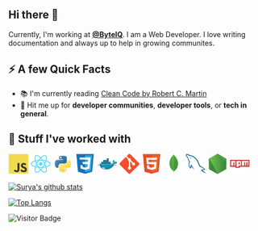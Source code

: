 
## Hi there 👋


Currently, I'm working at **[@ByteIQ](https://www.byteiqanalytics.com/)**.
I am a Web Developer. I love writing documentation and always up to help in growing communites.


## ⚡️ A few Quick Facts
- 📚 I'm currently reading [Clean Code by Robert C. Martin](https://www.oreilly.com/library/view/clean-code-a/9780136083238/) 
- 🎯 Hit me up for **developer communities**, **developer tools**, or **tech in general**.


## 🚀 Stuff I've worked with 

<p align="left">
  <img src="https://raw.githubusercontent.com/devicons/devicon/master/icons/javascript/javascript-original.svg" alt="JavaScript" width="40" height="40" />
<img src="https://raw.githubusercontent.com/devicons/devicon/master/icons/react/react-original.svg" alt="React" width="40" height="40" />
<img src="https://raw.githubusercontent.com/devicons/devicon/master/icons/python/python-original.svg" alt="Python" width="40" height="40" />
<img src="https://raw.githubusercontent.com/devicons/devicon/master/icons/css3/css3-original.svg" alt="CSS" width="40" height="40" />
<img src="https://raw.githubusercontent.com/devicons/devicon/master/icons/docker/docker-original.svg" alt="Docker" width="40" height="40" />
<img src="https://raw.githubusercontent.com/devicons/devicon/master/icons/git/git-original.svg" alt="Git" width="40" height="40" />
<img src="https://raw.githubusercontent.com/devicons/devicon/master/icons/html5/html5-original.svg" alt="HTML5" width="40" height="40" />
<img src="https://raw.githubusercontent.com/devicons/devicon/master/icons/mongodb/mongodb-original.svg" alt="MongoDB" width="40" height="40" />
<img src="https://raw.githubusercontent.com/devicons/devicon/master/icons/mysql/mysql-original.svg" alt="MySQL" width="40" height="40" />
<img src="https://raw.githubusercontent.com/devicons/devicon/master/icons/nodejs/nodejs-original.svg" alt="NodeJS" width="40" height="40" />
<img src="https://raw.githubusercontent.com/devicons/devicon/master/icons/npm/npm-original-wordmark.svg" alt="NPM" width="40" height="40" />
</p>


[![Surya's github stats](https://github-readme-stats.vercel.app/api?username=suryamanipatra&count_private=true&show_icons=true&theme=vue)](https://github.com/suryamanipatra)

[![Top Langs](https://github-readme-stats.vercel.app/api/top-langs/?username=suryamanipatra&layout=compact&langs_count=8&theme=vue)](https://github.com/suryamanipatra)


![Visitor Badge](https://visitor-badge.laobi.icu/badge?page_id=suryamanipatra)
